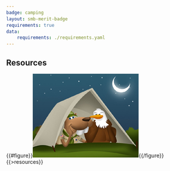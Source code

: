 ```yaml
---
badge: camping
layout: smb-merit-badge
requirements: true
data:
    requirements: ./requirements.yaml
---
```


## Resources

{{#figure}}<img src="camping-bucky.jpg" class="W(100%)" />{{/figure}}
{{>resources}}
